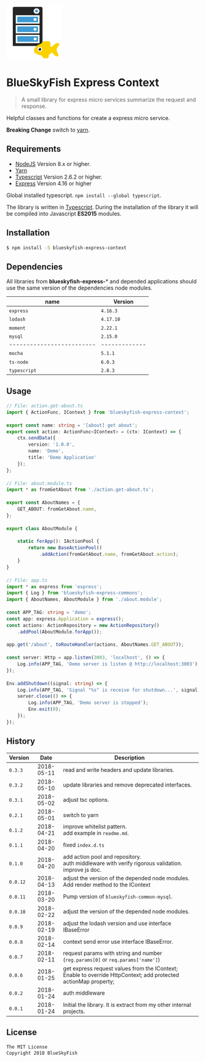 
![BlueSkyFish Express Context](logo.png)

# BlueSkyFish Express Context

> A small library for express micro services summarize the request and response.

Helpful classes and functions for create a express micro service.

**Breaking Change** switch to [yarn][yarn].


## Requirements

* [NodeJS][nodejs] Version 8.x or higher.
* [Yarn][yarn]
* [Typescript][typescript] Version 2.6.2 or higher.
* [Express][express] Version 4.16 or higher

Global installed typescript. `npm install --global typescript`.

The library is written in [Typescript][typescript]. During the installation of the library it will be compiled into Javascript **ES2015** modules.


## Installation


```bash
$ npm install -S blueskyfish-express-context
```

## Dependencies

All libraries from **blueskyfish-express-*** and depended applications should use the same version of the dependencies node modules.

| name                    | Version
|-------------------------|-------------
| `express`               | `4.16.3`
| `lodash`                | `4.17.10`
| `moment`                | `2.22.1`
| `mysql`                 | `2.15.0`
|-------------------------|-------------
| `mocha`                 | `5.1.1`
| `ts-node`               | `6.0.3`
| `typescript`            | `2.8.3`

## Usage

```typescript
// File: action.get-about.ts
import { ActionFunc, IContext } from 'blueskyfish-express-context';

export const name: string = '[about] get about';
export const action: ActionFunc<IContext> = (ctx: IContext) => {
	ctx.sendData({
		version: '1.0.0',
		name: 'Demo',
		title: 'Demo Application'
	});
};

// File: about.module.ts
import * as fromGetAbout from './action.get-about.ts';

export const AboutNames = {
	GET_ABOUT: fromGetAbout.name,
};

export class AboutModule {
	
	static forApp(): IActionPool {
		return new BaseActionPool()
			.addAction(fromGetAbout.name, fromGetAbout.action);
	}
}

// File: app.ts
import * as express from 'express';
import { Log } from 'blueskyfish-express-commons';
import { AboutNames, AboutModule } from './about.module';

const APP_TAG: string = 'demo';
const app: express.Application = express();
const actions: ActionRepository = new ActionRepository()
	.addPool(AboutModule.forApp());

app.get('/about', toRouteHandler(actions, AboutNames.GET_ABOUT));

const server: Http = app.listen(3003, 'localhost', () => {
	Log.info(APP_TAG, 'Demo server is listen @ http://localhost:3003');
});

Env.addShutdown((signal: string) => {
	Log.info(APP_TAG, 'Signal "%s" is receive for shutdown...', signal);
	server.close(() => {
		Log.info(APP_TAG, 'Demo server is stopped');
		Env.exit(0);
	});
});
```


## History

| Version    | Date       | Description
|------------|:----------:|--------------------------------------------
| `0.3.3`    | 2018-05-11 | read and write headers and update libraries.
| `0.3.2`    | 2018-05-10 | update libraries and remove deprecated interfaces.
| `0.3.1`    | 2018-05-02 | adjust tsc options.
| `0.2.1`    | 2018-05-01 | switch to yarn
| `0.1.2`    | 2018-04-21 | improve whitelist pattern.<br>add example in `readme.md`.
| `0.1.1`    | 2018-04-20 | fixed `index.d.ts`
| `0.1.0`    | 2018-04-20 | add action pool and repository.<br>auth middleware with verify rigorous validation.<br>improve js doc.
| `0.0.12`   | 2018-04-13 | adjust the version of the depended node modules.<br>Add render method to the IContext
| `0.0.11`   | 2018-03-20 | Pump version of `blueskyfish-common-mysql`.
| `0.0.10`   | 2018-02-22 | adjust the version of the depended node modules.
| `0.0.9`    | 2018-02-19 | adjust the lodash version and use interface IBaseError
| `0.0.8`    | 2018-02-14 | context send error use interface IBaseError.
| `0.0.7`    | 2018-02-11 | request params with string and number (`reg.params[0]` or `req.params['name']`)
| `0.0.6`    | 2018-01-25 | get express request values from the IContext; Enable to override HttpContext; add protected actionMap property;
| `0.0.2`    | 2018-01-24 | auth middleware
| `0.0.1`    | 2018-01-24 | Initial the library. It is extract from my other internal projects.


## License

```text
The MIT License
Copyright 2018 BlueSkyFish
```

[nodejs]: https://nodejs.org/en/
[typescript]: https://www.typescriptlang.org/
[express]: https://expressjs.com/
[yarn]: https://yarnpkg.com/
